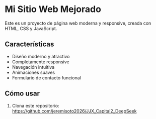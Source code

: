 # Mi Sitio Web Mejorado

Este es un proyecto de página web moderna y responsive, creada con HTML, CSS y JavaScript.

## Características

- Diseño moderno y atractivo
- Completamente responsive
- Navegación intuitiva
- Animaciones suaves
- Formulario de contacto funcional

## Cómo usar

1. Clona este repositorio: https://github.com/jeremisoto2026/JJX_Capital2_DeepSeek